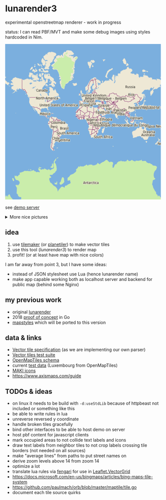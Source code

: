 # lunarender3

experimental openstreetmap renderer - work in progress

status: I can read PBF/MVT and make some debug images using styles hardcoded in Nim.

![Hello world!](examples/world2.png)

see [demo server](https://lunarender.svita.cz/)

<details>
  <summary>More nice pictures</summary>

![Hello world no 2!](examples/world1.png)

![Kleinbettingen](examples/kleinbettingen.png)

![Beroun](examples/beroun.png)

![Beroun](examples/beroun-big.png)

</details>

## idea

1. use [tilemaker](https://github.com/systemed/tilemaker) (or [planetiler](https://github.com/onthegomap/planetiler)) to make vector tiles
2. use this tool (*lunarender3*) to render map
3. profit! (or at least have map with nice colors)

I am far away from point 3, but I have some ideas:

- instead of JSON stylesheet use Lua (hence lunarender name)
- make app capable working both as localhost server and backend for public map (behind some Nginx)

## my previous work

- original [lunarender](https://github.com/severak/lunarender)
- 2018 [proof of concept](https://github.com/severak/lunatest) in Go
- [mapstyles](https://github.com/severak/mapstyles) which will be ported to this version

## data & links

- [Vector tile specification](https://github.com/mapbox/vector-tile-spec) (as we are implementing our own parser)
- [Vector tiles test suite](https://github.com/mapbox/mvt-fixtures)
- [OpenMapTiles schema](https://openmaptiles.org/schema/)
- current [test data](https://data.maptiler.com/downloads/europe/luxembourg/) (Luxembourg from OpenMapTiles)
- [MAKI icons](https://labs.mapbox.com/maki-icons/)
- https://www.axismaps.com/guide

## TODOs & ideas 

- on linux it needs to be build with `-d:useStdLib` because of httpbeast not included or something like this
- be able to write rules in lua
- unreverse reversed y coordinate
- handle broken tiles gracefully
- bind other interfaces to be able to host demo on server
- host pbf content for javascript clients
- mark occupied areas to not collide text labels and icons
- draw text labels from neighbor tiles to not crop labels crossing tile borders (not needed on all sources)
- make "average lines" from paths to put street names on
- derive zoom levels above 14 from zoom 14
- optimize a lot
- translate lua rules via [fengari](https://github.com/fengari-lua/fengari) for use in [Leaflet.VectorGrid](https://github.com/Leaflet/Leaflet.VectorGrid)
- https://docs.microsoft.com/en-us/bingmaps/articles/bing-maps-tile-system
- https://github.com/paulmach/orb/blob/master/maptile/tile.go
- document each tile source quirks
